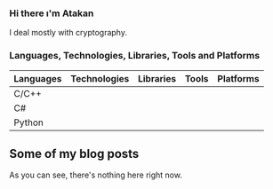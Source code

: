 ### Hi there ı'm Atakan
I deal mostly with cryptography.

### Languages, Technologies, Libraries, Tools and Platforms
| Languages | Technologies        | Libraries             | Tools        | Platforms             |
| --------  | ------------------- | --------------------- |------------- |-----------------------|
| C/C++     |                     |                       |              |                       |
| C#        |                     |                       |              |                       |
| Python    |                     |                       |              |                       |

## Some of my blog posts
As you can see, there's nothing here right now.
